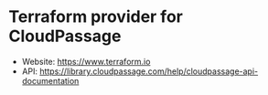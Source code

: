 # Terraform provider for CloudPassage

- Website: https://www.terraform.io
- API: https://library.cloudpassage.com/help/cloudpassage-api-documentation
